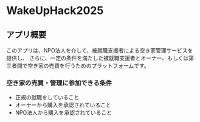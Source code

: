 # WakeUpHack2025

## アプリ概要
このアプリは、NPO法人を介して、被就職支援者による空き家管理サービスを提供し、
さらに、一定の条件を満たした被就職支援者とオーナー、もしくは第三者間で空き家の売買を行うためのプラットフォームです。

### 空き家の売買・管理に参加できる条件
* 正規の就職をしていること
* オーナーから購入を承認されていること
* NPO法人から購入を承認されていること
